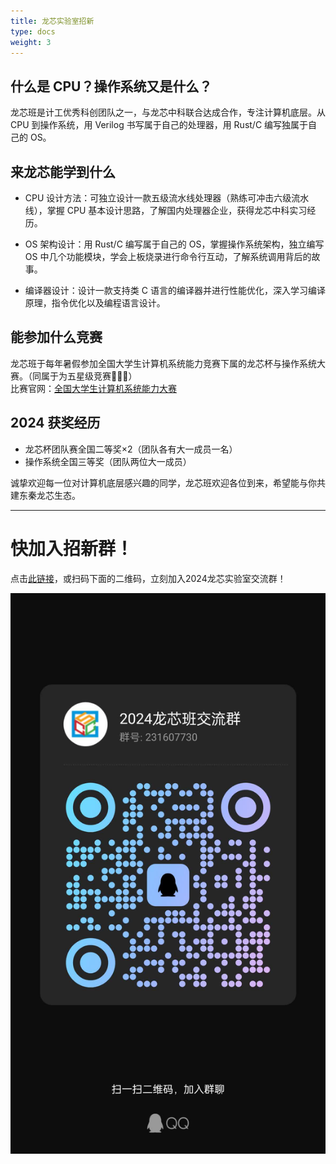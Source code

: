 ```yaml
---
title: 龙芯实验室招新
type: docs
weight: 3
---
```


## 什么是 CPU？操作系统又是什么？
龙芯班是计工优秀科创团队之一，与龙芯中科联合达成合作，专注计算机底层。从 CPU 到操作系统，用 Verilog 书写属于自己的处理器，用 Rust/C 编写独属于自己的 OS。

## 来龙芯能学到什么
- CPU 设计方法：可独立设计一款五级流水线处理器（熟练可冲击六级流水线），掌握 CPU 基本设计思路，了解国内处理器企业，获得龙芯中科实习经历。

- OS 架构设计：用 Rust/C 编写属于自己的 OS，掌握操作系统架构，独立编写 OS 中几个功能模块，学会上板烧录进行命令行互动，了解系统调用背后的故事。

- 编译器设计：设计一款支持类 C 语言的编译器并进行性能优化，深入学习编译原理，指令优化以及编程语言设计。

## 能参加什么竞赛
龙芯班于每年暑假参加全国大学生计算机系统能力竞赛下属的龙芯杯与操作系统大赛。（同属于为五星级竞赛🌟🌟🌟）  
比赛官网：[全国大学生计算机系统能力大赛](https://os.educg.net)

## 2024 获奖经历

- 龙芯杯团队赛全国二等奖×2（团队各有大一成员一名）
- 操作系统全国三等奖（团队两位大一成员）

诚挚欢迎每一位对计算机底层感兴趣的同学，龙芯班欢迎各位到来，希望能与你共建东秦龙芯生态。

---
# 快加入招新群！

点击[此链接](https://qm.qq.com/cgi-bin/qm/qr?authKey=CLA85w8LIJrFVEf68my%2BpaQc3mZf4l7ShwcZZmCYcpK%2FZgfF%2FohUuj%2BzwtvLfnoK&k=u9H0LsQpTafyfTO3nsucjCVF_u8GAAVZ&noverify=0)，或扫码下面的二维码，立刻加入2024龙芯实验室交流群！

![招新群二维码](./assets/qr.jpg)
